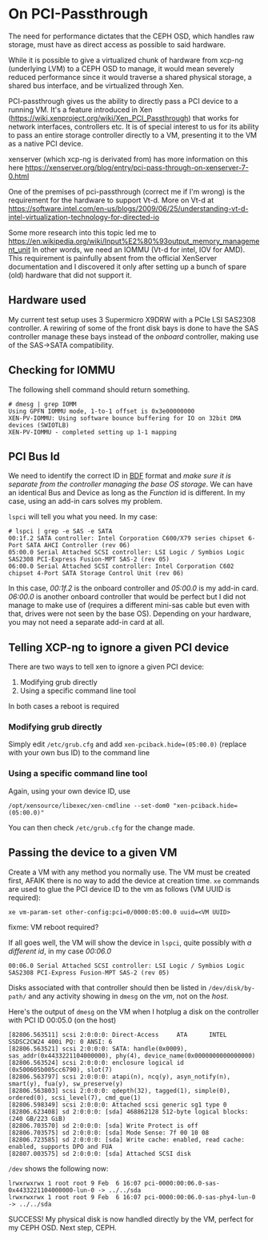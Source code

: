 # On PCI-Passthrough
The need for performance dictates that the CEPH OSD, which handles raw storage, must have as direct access as possible to said hardware. 

While it is possible to give a virtualized chunk of hardware from xcp-ng (underlying LVM) to a CEPH OSD to manage, it would mean severely reduced performance since it would traverse a shared physical storage, a shared bus interface, and be virtualized through Xen.

PCI-passthrough gives us the ability to directly pass a PCI device to a running VM. It's a feature introduced in Xen (https://wiki.xenproject.org/wiki/Xen_PCI_Passthrough) that works for network interfaces, controllers etc. It is of special interest to us for its ability to pass an entire storage controller directly to a VM, presenting it to the VM as a native PCI device.

xenserver (which xcp-ng is derivated from) has more information on this here https://xenserver.org/blog/entry/pci-pass-through-on-xenserver-7-0.html

One of the premises of pci-passthrough (correct me if I'm wrong) is the requirement for the hardware to support Vt-d.
More on Vt-d at https://software.intel.com/en-us/blogs/2009/06/25/understanding-vt-d-intel-virtualization-technology-for-directed-io

Some more research into this topic led me to https://en.wikipedia.org/wiki/Input%E2%80%93output_memory_management_unit
In other words, we need an IOMMU (Vt-d for intel, IOV for AMD). This requirement is painfully absent from the official XenServer documentation and I discovered it only after setting up a bunch of spare (old) hardware that did not support it.

## Hardware used
My current test setup uses 3 Supermicro X9DRW with a PCIe LSI SAS2308 controller. A rewiring of some of the front disk bays is done to have the SAS controller manage these bays instead of the _onboard_ controller, making use of the SAS->SATA compatibility. 

## Checking for IOMMU 
The following shell command should return something.
```shell
# dmesg | grep IOMM
Using GPFN IOMMU mode, 1-to-1 offset is 0x3e00000000
XEN-PV-IOMMU: Using software bounce buffering for IO on 32bit DMA devices (SWIOTLB)
XEN-PV-IOMMU - completed setting up 1-1 mapping
```

## PCI Bus Id
We need to identify the correct ID in [BDF](https://wiki.xen.org/wiki/Bus:Device.Function_(BDF)_Notation) format and *make sure it is separate from the controller managing the base OS storage*.
We can have an identical Bus and Device as long as the _Function_ id is different. In my case, using an add-in cars solves my problem.

`lspci` will tell you what you need. In my case:
```shell
# lspci | grep -e SAS -e SATA
00:1f.2 SATA controller: Intel Corporation C600/X79 series chipset 6-Port SATA AHCI Controller (rev 06)
05:00.0 Serial Attached SCSI controller: LSI Logic / Symbios Logic SAS2308 PCI-Express Fusion-MPT SAS-2 (rev 05)
06:00.0 Serial Attached SCSI controller: Intel Corporation C602 chipset 4-Port SATA Storage Control Unit (rev 06)
```

In this case, *00:1f.2* is the onboard controller and *05:00.0* is my add-in card.
*06:00.0* is another onboard controller that would be perfect but I did not manage to make use of (requires a different mini-sas cable but even with that, drives were not seen by the base OS). Depending on your hardware, you may not need a separate add-in card at all.

## Telling XCP-ng to ignore a given PCI device
There are two ways to tell xen to ignore a given PCI device:
1. Modifying grub directly
2. Using a specific command line tool

In both cases a reboot is required

### Modifying grub directly
Simply edit `/etc/grub.cfg` and add `xen-pciback.hide=(05:00.0)` (replace with your own bus ID) to the command line

### Using a specific command line tool
Again, using your own device ID, use
```shell
/opt/xensource/libexec/xen-cmdline --set-dom0 "xen-pciback.hide=(05:00.0)"
```
You can then check `/etc/grub.cfg` for the change made.

## Passing the device to a given VM
Create a VM with any method you normally use. The VM must be created first, AFAIK there is no way to add the device at creation time. `xe` commands are used to glue the PCI device ID to the vm as follows (VM UUID is required):
```
xe vm-param-set other-config:pci=0/0000:05:00.0 uuid=<VM UUID>
```
fixme: VM reboot required?

If all goes well, the VM will show the device in `lspci`, quite possibly with _a different id_, in my case *00:06.0*
```
00:06.0 Serial Attached SCSI controller: LSI Logic / Symbios Logic SAS2308 PCI-Express Fusion-MPT SAS-2 (rev 05)
```
Disks associated with that controller should then be listed in `/dev/disk/by-path/` and any activity showing in `dmesg` on the *vm*, not on the *host*.

Here's the output of `dmesg` on the VM when I hotplug a disk on the controller with PCI ID 00:05.0 (on the host)
```
[82806.563511] scsi 2:0:0:0: Direct-Access     ATA      INTEL SSDSC2CW24 400i PQ: 0 ANSI: 6
[82806.563521] scsi 2:0:0:0: SATA: handle(0x0009), sas_addr(0x4433221104000000), phy(4), device_name(0x0000000000000000)
[82806.563524] scsi 2:0:0:0: enclosure logical id (0x500605b005cc6790), slot(7) 
[82806.563797] scsi 2:0:0:0: atapi(n), ncq(y), asyn_notify(n), smart(y), fua(y), sw_preserve(y)
[82806.563803] scsi 2:0:0:0: qdepth(32), tagged(1), simple(0), ordered(0), scsi_level(7), cmd_que(1)
[82806.598349] scsi 2:0:0:0: Attached scsi generic sg1 type 0
[82806.623408] sd 2:0:0:0: [sda] 468862128 512-byte logical blocks: (240 GB/223 GiB)
[82806.703570] sd 2:0:0:0: [sda] Write Protect is off
[82806.703575] sd 2:0:0:0: [sda] Mode Sense: 7f 00 10 08
[82806.723585] sd 2:0:0:0: [sda] Write cache: enabled, read cache: enabled, supports DPO and FUA
[82807.003575] sd 2:0:0:0: [sda] Attached SCSI disk
```

`/dev` shows the following now:
```
lrwxrwxrwx 1 root root 9 Feb  6 16:07 pci-0000:00:06.0-sas-0x4433221104000000-lun-0 -> ../../sda
lrwxrwxrwx 1 root root 9 Feb  6 16:07 pci-0000:00:06.0-sas-phy4-lun-0 -> ../../sda
```

SUCCESS! My physical disk is now handled directly by the VM, perfect for my CEPH OSD. Next step, CEPH.
